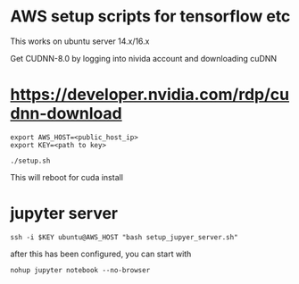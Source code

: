 # AWS setup scripts for tensorflow etc

This works on ubuntu server 14.x/16.x

Get CUDNN-8.0 by logging into nivida account and downloading cuDNN
# https://developer.nvidia.com/rdp/cudnn-download

```
export AWS_HOST=<public_host_ip>
export KEY=<path to key>

./setup.sh
```

This will reboot for cuda install

# jupyter server

```
ssh -i $KEY ubuntu@AWS_HOST "bash setup_jupyer_server.sh"
```
after this has been configured, you can start with
```
nohup jupyter notebook --no-browser
```